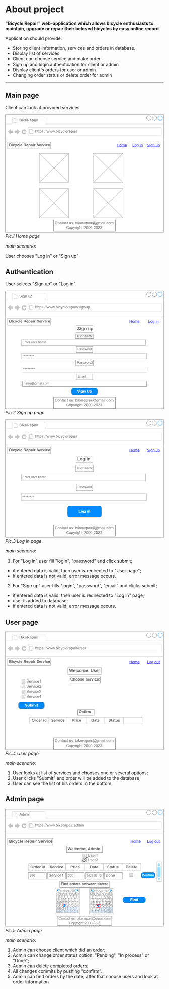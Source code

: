 # About project
**"Bicycle Repair" web-application which allows bicycle enthusiasts to maintain, upgrade or repair their beloved bicycles by easy online record**

Application should provide:

- Storing client information, services and orders in database.
- Display list of services
- Client can choose service and make order.
- Sign up and login authentication for client or admin
- Display client's orders for user or admin
- Changing order status or delete order for admin
___
## Main page
Client can look at provided services

![Home](../static/images/HomePage.png "Pic.1 Home page")
*Pic.1 Home page*

*main scenario:*

User chooses "Log in" or "Sign up"

## Authentication
  
User selects "Sign up" or "Log in".

![Sign up](../static/images/SignUp.png "Pic.2 Sign up page")
*Pic.2 Sign up page*

![Log in]( ../static/images/LogIn.png "Pic.3 Log in page")
*Pic.3 Log in page*

*main scenario:*

1. For "Log in" user fill  "login", "password" and click submit;
- if entered data is valid, then user is redirected to "User page";
- if entered data is not valid, error message occurs.
2. For "Sign up" user fills "login", "password", "email" and clicks submit;
- if entered data is valid, then user is redirected to "Log in" page;
- user is added to database;
- if entered data is not valid, error message occurs.

## User page

![User page]( ../static/images/AccountPage.png "Pic.4 User page")
*Pic.4 User page*

*main scenario:*

1. User looks at list of services and chooses one or several options;
2. User clicks "Submit" and order will be added to the database;
3. User can see the list of his orders in the bottom.

## Admin page

![Admin](../static/images/AminPage.png "Pic.5 Admin page")
*Pic.5 Admin page*

*main scenario:*

1. Admin can choose client which did an order; 
2. Admin can change order status option: "Pending", "In process" or "Done";
3. Admin can delete completed orders;
4. All changes commits by pushing "confirm".
5. Admin can find orders by the date, after that choose users and look at order information 